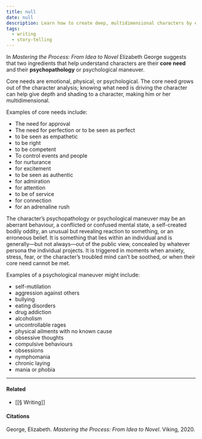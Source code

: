 ```yaml
---
title: null
date: null
description: Learn how to create deep, multidimensional characters by exploring their core needs and psychological maneuvers, key concepts from Elizabeth George's _Mastering the Process: From Idea to Novel_.
tags:
  - writing
  - story-telling
---
```


In _Mastering the Process: From Idea to Novel_ Elizabeth George suggests that two ingredients that help understand characters are their **core need** and their **psychopathology** or psychological maneuver.

Core needs are emotional, physical, or psychological. The core need grows out of the character analysis; knowing what need is driving the character can help give depth and shading to a character, making him or her multidimensional.

Examples of core needs include:

- The need for approval
- The need for perfection or to be seen as perfect
- to be seen as empathetic
- to be right
- to be competent
- To control events and people
- for nurturance
- for excitement
- to be seen as authentic
- for admiration
- for attention
- to be of service
- for connection
- for an adrenaline rush

The character’s psychopathology or psychological maneuver may be an aberrant behaviour, a conflicted or confused mental state, a self-created bodily oddity, an unusual but revealing reaction to something, or an erroneous belief. It is something that lies within an individual and is generally—but not always—out of the public view, concealed by whatever persona the individual projects. It is triggered in moments when anxiety, stress, fear, or the character’s troubled mind can’t be soothed, or when their core need cannot be met.

Examples of a psychological maneuver might include:

- self-mutilation
- aggression against others
- bullying
- eating disorders
- drug addiction
- alcoholism
- uncontrollable rages
- physical ailments with no known cause
- obsessive thoughts
- compulsive behaviours
- obsessions
- nymphomania
- chronic laying
- mania or phobia

---

#### Related

- [[§ Writing]]

#### Citations

George, Elizabeth. _Mastering the Process: From Idea to Novel_. Viking, 2020.
